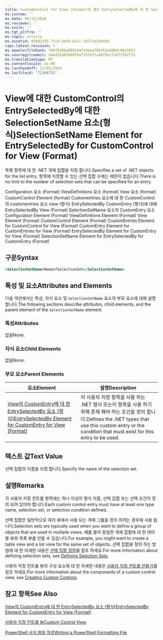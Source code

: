 ```yaml
---
title: CustomControl for View (Format)의 경우 EntrySelectedBy에 대 한 SelectionSetName 요소 | Microsoft Docs
ms.custom: ''
ms.date: 09/13/2016
ms.reviewer: ''
ms.suite: ''
ms.tgt_pltfrm: ''
ms.topic: article
ms.assetid: 859d2335-7fcd-4efd-b1cc-3d171e334c6b
caps.latest.revision: 7
ms.openlocfilehash: f4bf820be88919af43eeaf043b3ed8b9c06e1bf2
ms.sourcegitcommit: debd2b38fb8070a7357bf1a4bf9cc736f3702f31
ms.translationtype: MT
ms.contentlocale: ko-KR
ms.lasthandoff: 12/05/2019
ms.locfileid: "72364752"
---
```

# <a name="selectionsetname-element-for-entryselectedby-for-customcontrol-for-view-format"></a><span data-ttu-id="e38e0-102">View에 대한 CustomControl의 EntrySelectedBy에 대한 SelectionSetName 요소(형식)</span><span class="sxs-lookup"><span data-stu-id="e38e0-102">SelectionSetName Element for EntrySelectedBy for CustomControl for View (Format)</span></span>

<span data-ttu-id="e38e0-103">목록 항목에 대 한 .NET 개체 집합을 지정 합니다.</span><span class="sxs-lookup"><span data-stu-id="e38e0-103">Specifies a set of .NET objects for the list entry.</span></span> <span data-ttu-id="e38e0-104">항목에 지정할 수 있는 선택 집합 수에는 제한이 없습니다.</span><span class="sxs-lookup"><span data-stu-id="e38e0-104">There is no limit to the number of selection sets that can be specified for an entry.</span></span>

<span data-ttu-id="e38e0-105">Configuration 요소 (Format) ViewDefinitions 요소 (format) View 요소 (format) CustomControl Element (format) Customentries 요소에 대 한 CustomControl의 customentries 요소 view (형식) EntrySelectedBy CustomEntry (형식)에 대해 EntrySelectedBy View (Format) SelectionSetName 요소의 CustomEntry 요소</span><span class="sxs-lookup"><span data-stu-id="e38e0-105">Configuration Element (Format) ViewDefinitions Element (Format) View Element (Format) CustomControl Element (Format) CustomEntries Element for CustomControl for View (Format) CustomEntry Element for CustomEntries for View (Format) EntrySelectedBy Element for CustomEntry for View (Format) SelectionSetName Element for EntrySelectedBy for CustomEntry (Format)</span></span>

## <a name="syntax"></a><span data-ttu-id="e38e0-106">구문</span><span class="sxs-lookup"><span data-stu-id="e38e0-106">Syntax</span></span>

```xml
<SelectionSetName>NameofSelectionSet</SelectionSetName>
```

## <a name="attributes-and-elements"></a><span data-ttu-id="e38e0-107">특성 및 요소</span><span class="sxs-lookup"><span data-stu-id="e38e0-107">Attributes and Elements</span></span>

<span data-ttu-id="e38e0-108">다음 섹션에서는 특성, 자식 요소 및 `SelectionSetName` 요소의 부모 요소에 대해 설명 합니다.</span><span class="sxs-lookup"><span data-stu-id="e38e0-108">The following sections describe attributes, child elements, and the parent element of the `SelectionSetName` element.</span></span>

### <a name="attributes"></a><span data-ttu-id="e38e0-109">특성</span><span class="sxs-lookup"><span data-stu-id="e38e0-109">Attributes</span></span>

<span data-ttu-id="e38e0-110">없음</span><span class="sxs-lookup"><span data-stu-id="e38e0-110">None.</span></span>

### <a name="child-elements"></a><span data-ttu-id="e38e0-111">자식 요소</span><span class="sxs-lookup"><span data-stu-id="e38e0-111">Child Elements</span></span>

<span data-ttu-id="e38e0-112">없음</span><span class="sxs-lookup"><span data-stu-id="e38e0-112">None.</span></span>

### <a name="parent-elements"></a><span data-ttu-id="e38e0-113">부모 요소</span><span class="sxs-lookup"><span data-stu-id="e38e0-113">Parent Elements</span></span>

|<span data-ttu-id="e38e0-114">요소</span><span class="sxs-lookup"><span data-stu-id="e38e0-114">Element</span></span>|<span data-ttu-id="e38e0-115">설명</span><span class="sxs-lookup"><span data-stu-id="e38e0-115">Description</span></span>|
|-------------|-----------------|
|[<span data-ttu-id="e38e0-116">View의 CustomEntry에 대 한 EntrySelectedBy 요소 (형식)</span><span class="sxs-lookup"><span data-stu-id="e38e0-116">EntrySelectedBy Element for CustomEntry for View (Format)</span></span>](./entryselectedby-element-for-customentry-for-customcontrol-for-view-format.md)|<span data-ttu-id="e38e0-117">이 사용자 지정 항목을 사용 하는 .NET 형식 또는이 항목을 사용 하기 위해 존재 해야 하는 조건을 정의 합니다.</span><span class="sxs-lookup"><span data-stu-id="e38e0-117">Defines the .NET types that use this custom entry or the condition that must exist for this entry to be used.</span></span>|

## <a name="text-value"></a><span data-ttu-id="e38e0-118">텍스트 값</span><span class="sxs-lookup"><span data-stu-id="e38e0-118">Text Value</span></span>

<span data-ttu-id="e38e0-119">선택 집합의 이름을 지정 합니다.</span><span class="sxs-lookup"><span data-stu-id="e38e0-119">Specify the name of the selection set.</span></span>

## <a name="remarks"></a><span data-ttu-id="e38e0-120">설명</span><span class="sxs-lookup"><span data-stu-id="e38e0-120">Remarks</span></span>

<span data-ttu-id="e38e0-121">각 사용자 지정 컨트롤 항목에는 하나 이상의 형식 이름, 선택 집합 또는 선택 조건이 정의 되어 있어야 합니다.</span><span class="sxs-lookup"><span data-stu-id="e38e0-121">Each custom control entry must have at least one type name, selection set, or selection condition defined.</span></span>

<span data-ttu-id="e38e0-122">선택 집합은 일반적으로 여러 뷰에서 사용 되는 개체 그룹을 정의 하려는 경우에 사용 됩니다.</span><span class="sxs-lookup"><span data-stu-id="e38e0-122">Selection sets are typically used when you want to define a group of objects that are used in multiple views.</span></span> <span data-ttu-id="e38e0-123">예를 들어 동일한 개체 집합에 대 한 테이블 뷰와 목록 뷰를 만들 수 있습니다.</span><span class="sxs-lookup"><span data-stu-id="e38e0-123">For example, you might want to create a table view and a list view for the same set of objects.</span></span> <span data-ttu-id="e38e0-124">선택 집합을 정의 하는 방법에 대 한 자세한 내용은 [선택 집합 정의](./defining-selection-sets.md)를 참조 하세요.</span><span class="sxs-lookup"><span data-stu-id="e38e0-124">For more information about defining selection sets, see [Defining Selection Sets](./defining-selection-sets.md).</span></span>

<span data-ttu-id="e38e0-125">사용자 지정 컨트롤 뷰의 구성 요소에 대 한 자세한 내용은 [사용자 지정 컨트롤 만들기](./creating-custom-controls.md)를 참조 하세요.</span><span class="sxs-lookup"><span data-stu-id="e38e0-125">For more information about the components of a custom control view, see [Creating Custom Controls](./creating-custom-controls.md).</span></span>

## <a name="see-also"></a><span data-ttu-id="e38e0-126">참고 항목</span><span class="sxs-lookup"><span data-stu-id="e38e0-126">See Also</span></span>

[<span data-ttu-id="e38e0-127">View의 CustomEntry에 대 한 EntrySelectedBy 요소 (형식)</span><span class="sxs-lookup"><span data-stu-id="e38e0-127">EntrySelectedBy Element for CustomEntry for View (Format)</span></span>](./entryselectedby-element-for-customentry-for-customcontrol-for-view-format.md)

[<span data-ttu-id="e38e0-128">사용자 지정 컨트롤 뷰</span><span class="sxs-lookup"><span data-stu-id="e38e0-128">Custom Control View</span></span>](./creating-custom-controls.md)

[<span data-ttu-id="e38e0-129">PowerShell 서식 파일 작성</span><span class="sxs-lookup"><span data-stu-id="e38e0-129">Writing a PowerShell Formatting File</span></span>](./writing-a-powershell-formatting-file.md)
